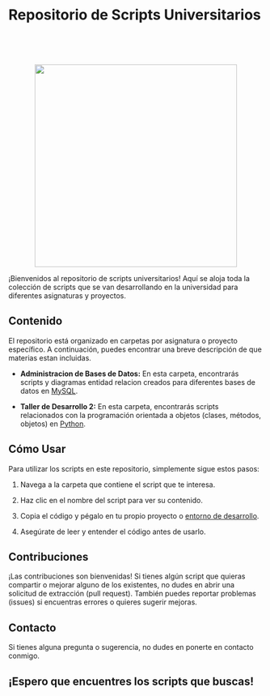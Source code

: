 # Repositorio de Scripts Universitarios

<br> <!-- Agrega un salto de línea -->
<!-- <div align="center">
  <img src="https://i.postimg.cc/BbfLBHCD/PYTHON.png" alt="PYTHON.png" width="100"/>
  <img src="https://i.postimg.cc/SNGJmSXk/JAVA.png" alt="JAVA.png" width="100"/>
  <img src="https://i.postimg.cc/wjSW8cLH/MYSQL.png" alt="MYSQL.png" width="100"/>
  <img src="https://i.postimg.cc/6qV7jqHP/VSC.png" alt="VSC.png" width="100"/>
  <img src="https://i.postimg.cc/ZY6yKsTL/UNACH.png" alt="UNACH.png" width="100"/>
</div> -->
<br> <!-- Agrega un salto de línea -->

<p align="center">
  <a href="https://skillicons.dev">
    <img src="https://skillicons.dev/icons?i=python,java,mysql,vscode" width="400" />
  </a>
</p>

¡Bienvenidos al repositorio de scripts universitarios! Aquí se aloja toda la colección de scripts que se van desarrollando en la universidad para diferentes asignaturas y proyectos.

## Contenido

El repositorio está organizado en carpetas por asignatura o proyecto específico. A continuación, puedes encontrar una breve descripción de que materias estan incluidas.

- **Administracion de Bases de Datos:** En esta carpeta, encontrarás scripts y diagramas entidad relacion creados para diferentes bases de datos en [MySQL](https://www.mysql.com/).

- **Taller de Desarrollo 2:** En esta carpeta, encontrarás scripts relacionados con la programación orientada a objetos (clases, métodos, objetos) en [Python](https://www.python.org/).

## Cómo Usar

Para utilizar los scripts en este repositorio, simplemente sigue estos pasos:

1. Navega a la carpeta que contiene el script que te interesa.

2. Haz clic en el nombre del script para ver su contenido.

3. Copia el código y pégalo en tu propio proyecto o [entorno de desarrollo](https://code.visualstudio.com/).

4. Asegúrate de leer y entender el código antes de usarlo.

## Contribuciones

¡Las contribuciones son bienvenidas! Si tienes algún script que quieras compartir o mejorar alguno de los existentes, no dudes en abrir una solicitud de extracción (pull request). También puedes reportar problemas (issues) si encuentras errores o quieres sugerir mejoras.

## Contacto

Si tienes alguna pregunta o sugerencia, no dudes en ponerte en contacto conmigo.

## ¡Espero que encuentres los scripts que buscas!
